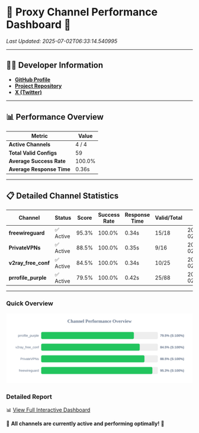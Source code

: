 # 🌟 Proxy Channel Performance Dashboard 🌟

_Last Updated: 2025-07-02T06:33:14.540995_

---

## 👩‍💻 Developer Information

- **[GitHub Profile](https://github.com/4n0nymou3)**  
- **[Project Repository](https://github.com/4n0nymou3/multi-proxy-config-fetcher)**  
- **[X (Twitter)](https://x.com/4n0nymou3)**  

---

## 📊 Performance Overview

| Metric                | Value       |
|-----------------------|-------------|
| **Active Channels**   | 4 / 4       |
| **Total Valid Configs** | 59          |
| **Average Success Rate** | 100.0%      |
| **Average Response Time** | 0.36s       |

---

## 📋 Detailed Channel Statistics

| Channel          | Status     | Score  | Success Rate | Response Time | Valid/Total | Last Success               |
|------------------|------------|--------|--------------|---------------|-------------|----------------------------|
| **freewireguard**  | ✅ Active  | 95.3%  | 100.0% | 0.34s         | 15/18       | 2025-07-02T06:33:14.539052 |
| **PrivateVPNs**  | ✅ Active  | 88.5%  | 100.0% | 0.35s         | 9/16       | 2025-07-02T06:33:14.173471 |
| **v2ray_free_conf**  | ✅ Active  | 84.5%  | 100.0% | 0.34s         | 10/25       | 2025-07-02T06:33:13.791910 |
| **prrofile_purple**  | ✅ Active  | 79.5%  | 100.0% | 0.42s         | 25/88       | 2025-07-02T06:33:13.389104 |

---

### Quick Overview
<div align="center">
  <a href="https://raw.githubusercontent.com/nullluser/NullRepo/refs/heads/main/assets/channel_stats_chart.svg">
    <img src="https://raw.githubusercontent.com/nullluser/NullRepo/refs/heads/main/assets/channel_stats_chart.svg" alt="Source Performance Statistics" width="800">
  </a>
</div>

### Detailed Report
📊 [View Full Interactive Dashboard](https://htmlpreview.github.io/?https://github.com/nullluser/NullRepo/blob/main/assets/performance_report.html)

🎉 **All channels are currently active and performing optimally!** 🎉
